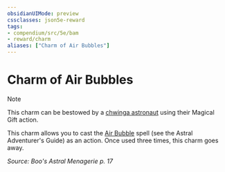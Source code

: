 ```yaml
---
obsidianUIMode: preview
cssclasses: json5e-reward
tags:
- compendium/src/5e/bam
- reward/charm
aliases: ["Charm of Air Bubbles"]
---
```

# Charm of Air Bubbles

> [!note]
> This charm can be bestowed by a [chwinga astronaut](Mechanics/bestiary/elemental/chwinga-astronaut-bam.md) using their Magical Gift action.

This charm allows you to cast the [Air Bubble](Mechanics/spells/air-bubble-aag.md) spell (see the Astral Adventurer's Guide) as an action. Once used three times, this charm goes away.

*Source: Boo's Astral Menagerie p. 17*